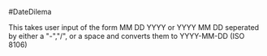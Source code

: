 #DateDilema

This takes user input of the form MM DD YYYY or YYYY MM DD seperated by either a "-","/", or a space and converts them to YYYY-MM-DD (ISO 8106)
